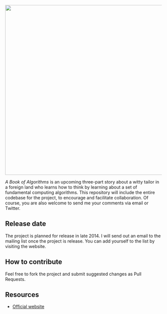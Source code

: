 <p align="center">
  <a href="http://bookofalgorithms.com/">
    <img src="http://bookofalgorithms.com/images/logo.png?v=2" hspace="0" vspace="0" width="600" height="548">
  </a>
</p>

_A Book of Algorithms_ is an upcoming three-part story about a witty tailor in a foreign land who learns how to think by learning about a set of fundamental computing algorithms. This repository will include the entire codebase for the project, to encourage and facilitate collaboration. Of course, you are also welcome to send me your comments via email or Twitter.

## Release date
The project is planned for release in late 2014. I will send out an email to the mailing list once the project is release. You can add yourself to the list by visiting the website.

## How to contribute
Feel free to fork the project and submit suggested changes as Pull Requests.

## Resources
* [Official website](http://bookofalgorithms.com)
